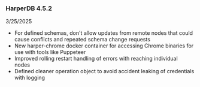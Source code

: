 ### HarperDB 4.5.2
3/25/2025

* For defined schemas, don't allow updates from remote nodes that could cause conflicts and repeated schema change requests
* New harper-chrome docker container for accessing Chrome binaries for use with tools like Puppeteer
* Improved rolling restart handling of errors with reaching individual nodes
* Defined cleaner operation object to avoid accident leaking of credentials with logging